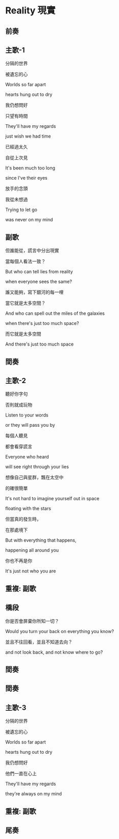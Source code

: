 # Reality 現實

## 前奏

## 主歌-1

分隔的世界

被遺忘的心

Worlds so far apart

hearts hung out to dry



我仍想問好

只望有時間

They'll have my regards

just wish we had time



已經過太久

自從上次見

It's been much too long

since I've their eyes



放手的念頭

我從未想過

Trying to let go

was never on my mind

## 副歌

但誰能從，謊言中分出現實

當每個人看法一致？

But who can tell lies from reality

when everyone sees the same?



誰又能夠，寫下銀河的每一哩

當它就是太多空間？

And who can spell out the miles of the galaxies

when there's just too much space?



而它就是太多空間

And there's just too much space

## 間奏

## 主歌-2

聽好你字句

否則就成玩物

Listen to your words

or they will pass you by



每個人聽見

都會看穿謊言

Everyone who heard

will see right through your lies



想像自己與星群，飄在太空中

的確很簡單

It's not hard to imagine yourself out in space

floating with the stars



但當真的發生時，

在那處境下

But with everything that happens,

happening all around you



你也不再是你

It's just not who you are

## 重複: 副歌

## 橋段

你是否會屏棄你所知一切？

Would you turn your back on everything you know?



並且不往回看，並且不知道去向？

and not look back, and not know where to go?

## 間奏

## 間奏

## 主歌-3

分隔的世界

被遺忘的心

Worlds so far apart

hearts hung out to dry



我仍想問好

他們一直在心上

They'll have my regards

they're always on my mind

## 重複: 副歌

## 尾奏


